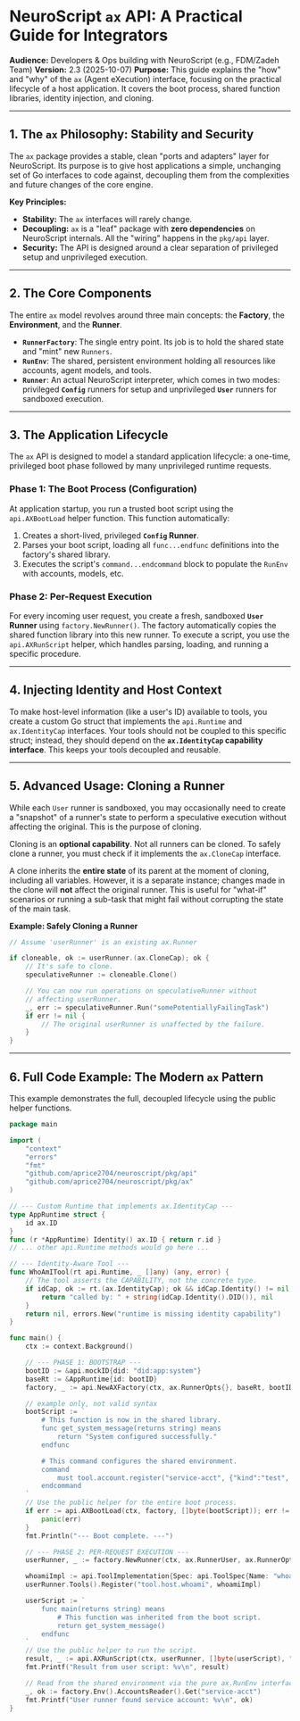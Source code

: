 # NeuroScript `ax` API: A Practical Guide for Integrators

**Audience:** Developers & Ops building with NeuroScript (e.g., FDM/Zadeh Team)
**Version:** 2.3 (2025-10-07)
**Purpose:** This guide explains the "how" and "why" of the `ax` (Agent eXecution) interface, focusing on the practical lifecycle of a host application. It covers the boot process, shared function libraries, identity injection, and cloning.

---

## 1. The `ax` Philosophy: Stability and Security

The `ax` package provides a stable, clean "ports and adapters" layer for NeuroScript. Its purpose is to give host applications a simple, unchanging set of Go interfaces to code against, decoupling them from the complexities and future changes of the core engine.

**Key Principles:**
- **Stability:** The `ax` interfaces will rarely change.
- **Decoupling:** `ax` is a "leaf" package with **zero dependencies** on NeuroScript internals. All the "wiring" happens in the `pkg/api` layer.
- **Security:** The API is designed around a clear separation of privileged setup and unprivileged execution.

---

## 2. The Core Components

The entire `ax` model revolves around three main concepts: the **Factory**, the **Environment**, and the **Runner**.

* **`RunnerFactory`**: The single entry point. Its job is to hold the shared state and "mint" new `Runners`.
* **`RunEnv`**: The shared, persistent environment holding all resources like accounts, agent models, and tools.
* **`Runner`**: An actual NeuroScript interpreter, which comes in two modes: privileged **`Config`** runners for setup and unprivileged **`User`** runners for sandboxed execution.

---

## 3. The Application Lifecycle

The `ax` API is designed to model a standard application lifecycle: a one-time, privileged boot phase followed by many unprivileged runtime requests.

### Phase 1: The Boot Process (Configuration)

At application startup, you run a trusted boot script using the `api.AXBootLoad` helper function. This function automatically:
1.  Creates a short-lived, privileged **`Config` Runner**.
2.  Parses your boot script, loading all `func...endfunc` definitions into the factory's shared library.
3.  Executes the script's `command...endcommand` block to populate the `RunEnv` with accounts, models, etc.

### Phase 2: Per-Request Execution

For every incoming user request, you create a fresh, sandboxed **`User` Runner** using `factory.NewRunner()`. The factory automatically copies the shared function library into this new runner. To execute a script, you use the `api.AXRunScript` helper, which handles parsing, loading, and running a specific procedure.

---

## 4. Injecting Identity and Host Context

To make host-level information (like a user's ID) available to tools, you create a custom Go struct that implements the `api.Runtime` and `ax.IdentityCap` interfaces. Your tools should not be coupled to this specific struct; instead, they should depend on the **`ax.IdentityCap` capability interface**. This keeps your tools decoupled and reusable.

---

## 5. Advanced Usage: Cloning a Runner

While each `User` runner is sandboxed, you may occasionally need to create a "snapshot" of a runner's state to perform a speculative execution without affecting the original. This is the purpose of cloning.

Cloning is an **optional capability**. Not all runners can be cloned. To safely clone a runner, you must check if it implements the `ax.CloneCap` interface.

A clone inherits the **entire state** of its parent at the moment of cloning, including all variables. However, it is a separate instance; changes made in the clone will **not** affect the original runner. This is useful for "what-if" scenarios or running a sub-task that might fail without corrupting the state of the main task.

**Example: Safely Cloning a Runner**
```go
// Assume 'userRunner' is an existing ax.Runner

if cloneable, ok := userRunner.(ax.CloneCap); ok {
    // It's safe to clone.
    speculativeRunner := cloneable.Clone()

    // You can now run operations on speculativeRunner without
    // affecting userRunner.
    _, err := speculativeRunner.Run("somePotentiallyFailingTask")
    if err != nil {
        // The original userRunner is unaffected by the failure.
    }
}
```

---

## 6. Full Code Example: The Modern `ax` Pattern

This example demonstrates the full, decoupled lifecycle using the public helper functions.

```go
package main

import (
	"context"
	"errors"
	"fmt"
	"github.com/aprice2704/neuroscript/pkg/api"
	"github.com/aprice2704/neuroscript/pkg/ax"
)

// --- Custom Runtime that implements ax.IdentityCap ---
type AppRuntime struct {
	id ax.ID
}
func (r *AppRuntime) Identity() ax.ID { return r.id }
// ... other api.Runtime methods would go here ...

// --- Identity-Aware Tool ---
func WhoAmITool(rt api.Runtime, _ []any) (any, error) {
	// The tool asserts the CAPABILITY, not the concrete type.
	if idCap, ok := rt.(ax.IdentityCap); ok && idCap.Identity() != nil {
		return "called by: " + string(idCap.Identity().DID()), nil
	}
	return nil, errors.New("runtime is missing identity capability")
}

func main() {
	ctx := context.Background()

	// --- PHASE 1: BOOTSTRAP ---
	bootID := &api.mockID{did: "did:app:system"}
	baseRt := &AppRuntime{id: bootID}
	factory, _ := api.NewAXFactory(ctx, ax.RunnerOpts{}, baseRt, bootID)

    // example only, not valid syntax
	bootScript := `
        # This function is now in the shared library.
        func get_system_message(returns string) means
            return "System configured successfully."
        endfunc

        # This command configures the shared environment.
        command
            must tool.account.register("service-acct", {"kind":"test", "api_key":"key-123"})
        endcommand
    `
	// Use the public helper for the entire boot process.
	if err := api.AXBootLoad(ctx, factory, []byte(bootScript)); err != nil {
		panic(err)
	}
	fmt.Println("--- Boot complete. ---")

	// --- PHASE 2: PER-REQUEST EXECUTION ---
	userRunner, _ := factory.NewRunner(ctx, ax.RunnerUser, ax.RunnerOpts{})

	whoamiImpl := api.ToolImplementation{Spec: api.ToolSpec{Name: "whoami", Group: "host"}, Func: WhoAmITool}
	userRunner.Tools().Register("tool.host.whoami", whoamiImpl)

	userScript := `
        func main(returns string) means
            # This function was inherited from the boot script.
            return get_system_message()
        endfunc
    `
	// Use the public helper to run the script.
	result, _ := api.AXRunScript(ctx, userRunner, []byte(userScript), "main")
	fmt.Printf("Result from user script: %v\n", result)

	// Read from the shared environment via the pure ax.RunEnv interface.
	_, ok := factory.Env().AccountsReader().Get("service-acct")
	fmt.Printf("User runner found service account: %v\n", ok)
}
```